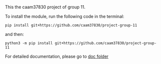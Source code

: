 This the caam37830 project of group 11. 

To install the module, run the following code in the terminal:

`pip install git+https://github.com/caam37830/project-group-11`

and then:
 
`python3 -m pip install git+https://github.com/caam37830/project-group-11`

For detailed documentation, please go to [doc folder](doc/)
